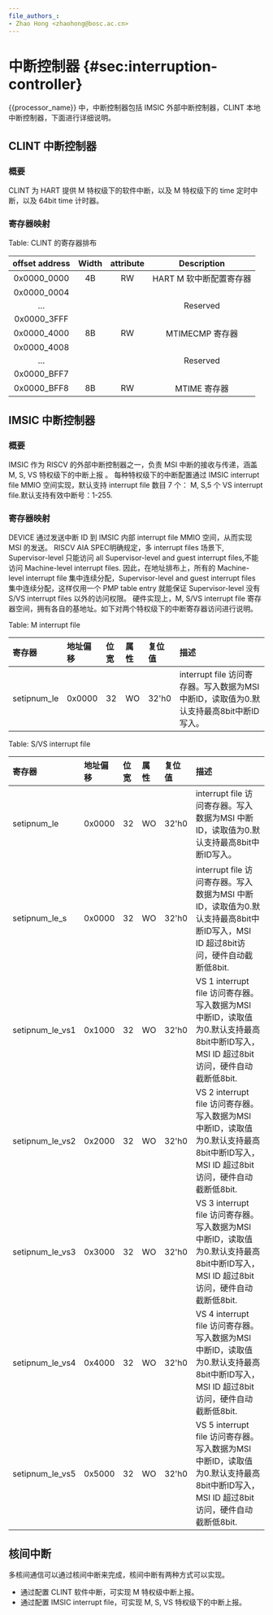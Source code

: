 ```yaml
---
file_authors_:
- Zhao Hong <zhaohong@bosc.ac.cn>
---
```


# 中断控制器 {#sec:interruption-controller}

{{processor_name}} 中，中断控制器包括 IMSIC 外部中断控制器，CLINT 本地中断控制器，下面进行详细说明。

## CLINT 中断控制器

### 概要

CLINT 为 HART 提供 M 特权级下的软件中断，以及 M 特权级下的 time 定时中断，以及 64bit time 计时器。

### 寄存器映射

Table: CLINT 的寄存器排布

| offset address | Width | attribute |       Description       |
| :------------: | :---: | :-------: | :---------------------: |
|  0x0000_0000   |  4B   |    RW     | HART M 软中断配置寄存器 |
|  0x0000_0004   |       |           |                         |
|       …        |       |           |        Reserved         |
|  0x0000_3FFF   |       |           |                         |
|  0x0000_4000   |  8B   |    RW     |     MTIMECMP 寄存器     |
|  0x0000_4008   |       |           |                         |
|       …        |       |           |        Reserved         |
|  0x0000_BFF7   |       |           |                         |
|  0x0000_BFF8   |  8B   |    RW     |      MTIME 寄存器       |


## IMSIC 中断控制器

### 概要

IMSIC 作为 RISCV 的外部中断控制器之一，负责 MSI 中断的接收与传递，涵盖 M, S, VS 特权级下的中断上报 。
每种特权级下的中断配置通过 IMSIC interrupt file MMIO 空间实现，默认支持 interrupt file 数目 7 个： M, S,5 个 VS interrupt file.默认支持有效中断号：1-255.

### 寄存器映射

DEVICE 通过发送中断 ID 到 IMSIC 内部 interrupt file MMIO 空间，从而实现 MSI 的发送。
RISCV AIA SPEC明确规定，多 interrupt files 场景下, Supervisor-level 只能访问 all Supervisor-level and guest interrupt files,不能访问 Machine-level interrupt files.
因此，在地址排布上，所有的 Machine-level interrupt file 集中连续分配，Supervisor-level and guest interrupt files 集中连续分配，这样仅用一个 PMP table entry 就能保证 Supervisor-level 没有 S/VS interrupt files 以外的访问权限。
硬件实现上，M, S/VS interrupt file 寄存器空间，拥有各自的基地址。如下对两个特权级下的中断寄存器访问进行说明。

Table: M interrupt file

| 寄存器      | 地址偏移 | 位宽 | 属性 | 复位值 | 描述                                         |
| :---------- | :------- | :--- | :--- | :----- | :---------------------------------------- |
| setipnum_le | 0x0000   | 32   | WO   | 32'h0  | interrupt file 访问寄存器。写入数据为MSI 中断ID，读取值为0.默认支持最高8bit中断ID写入。 |


Table: S/VS interrupt file

| 寄存器      | 地址偏移 | 位宽 | 属性 | 复位值 | 描述                                         |
| :------------- | :------- | :--- | :--- | :----- | :------------------------------------- |
| setipnum_le     | 0x0000   | 32   | WO   | 32'h0  | interrupt file 访问寄存器。写入数据为MSI 中断ID，读取值为0.默认支持最高8bit中断ID写入。                                            |
| setipnum_le_s   | 0x0000   | 32   | WO   | 32'h0  | interrupt file 访问寄存器。写入数据为MSI 中断ID，读取值为0.默认支持最高8bit中断ID写入，MSI ID 超过8bit访问，硬件自动截断低8bit.      |
| setipnum_le_vs1 | 0x1000   | 32   | WO   | 32'h0  | VS 1 interrupt file 访问寄存器。写入数据为MSI 中断ID，读取值为0.默认支持最高8bit中断ID写入，MSI ID 超过8bit访问，硬件自动截断低8bit. |
| setipnum_le_vs2 | 0x2000   | 32   | WO   | 32'h0  | VS 2 interrupt file 访问寄存器。写入数据为MSI 中断ID，读取值为0.默认支持最高8bit中断ID写入，MSI ID 超过8bit访问，硬件自动截断低8bit. |
| setipnum_le_vs3 | 0x3000   | 32   | WO   | 32'h0  | VS 3 interrupt file 访问寄存器。写入数据为MSI 中断ID，读取值为0.默认支持最高8bit中断ID写入，MSI ID 超过8bit访问，硬件自动截断低8bit. |
| setipnum_le_vs4 | 0x4000   | 32   | WO   | 32'h0  | VS 4 interrupt file 访问寄存器。写入数据为MSI 中断ID，读取值为0.默认支持最高8bit中断ID写入，MSI ID 超过8bit访问，硬件自动截断低8bit. |
| setipnum_le_vs5 | 0x5000   | 32   | WO   | 32'h0  | VS 5 interrupt file 访问寄存器。写入数据为MSI 中断ID，读取值为0.默认支持最高8bit中断ID写入，MSI ID 超过8bit访问，硬件自动截断低8bit. |

## 核间中断

多核间通信可以通过核间中断来完成，核间中断有两种方式可以实现。

- 通过配置 CLINT 软件中断，可实现 M 特权级中断上报。
- 通过配置 IMSIC interrupt file，可实现 M, S, VS 特权级下的中断上报。
